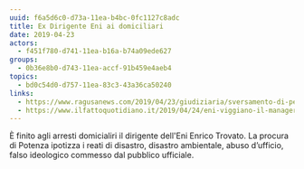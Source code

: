 ```yaml
---
uuid: f6a5d6c0-d73a-11ea-b4bc-0fc1127c8adc
title: Ex Dirigente Eni ai domiciliari
date: 2019-04-23
actors:
  - f451f780-d741-11ea-b16a-b74a09ede627
groups:
  - 0b36e8b0-d743-11ea-accf-91b459e4aeb4
topics:
  - bd0c54d0-d757-11ea-83c3-43a36ca50240
links:
  - https://www.ragusanews.com/2019/04/23/giudiziaria/sversamento-di-petrolio-arrestato-lo-sciclitano-enrico-trovato/98718
  - https://www.ilfattoquotidiano.it/2019/04/24/eni-viggiano-il-manager-suicida-denuncio-nel-2013-il-giudice-lo-isolarono-se-ascoltato-disastro-ambientale-evitabile/5130329/
---
```


È finito agli arresti domicialiri il dirigente dell'Eni Enrico Trovato.
La procura di Potenza ipotizza i reati di disastro, disastro ambientale, abuso d’ufficio, falso ideologico commesso dal pubblico ufficiale.
